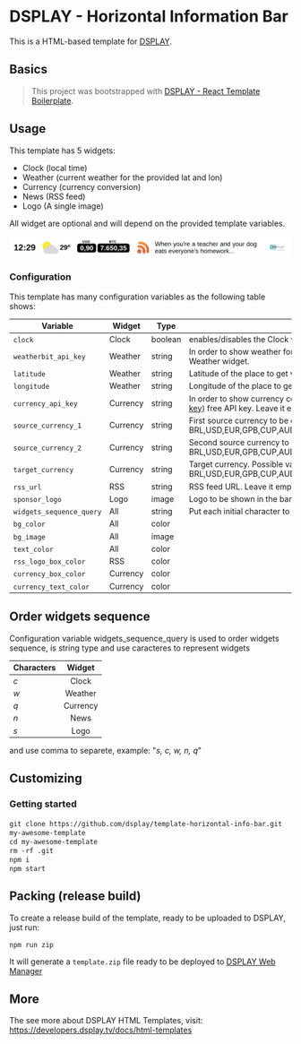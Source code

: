 # DSPLAY - Horizontal Information Bar

This is a HTML-based template for [DSPLAY](https://dsplay.tv).

## Basics

> This project was bootstrapped with [DSPLAY - React Template Boilerplate](https://github.com/dsplay/template-boilerplate-react).

## Usage

This template has 5 widgets:

- Clock (local time)
- Weather (current weather for the provided lat and lon)
- Currency (currency conversion)
- News (RSS feed)
- Logo (A single image)

All widget are optional and will depend on the provided template variables.

![Screenshot](assets/screenshot-01.png)

### Configuration

This template has many configuration variables as the following table shows:

| Variable              | Widget   | Type    | Description                                                                                                                                                                       |
|-----------------------|----------|---------|-----------------------------------------------------------------------------------------------------------------------------------------------------------------------------------|
| `clock`               | Clock    | boolean | enables/disables the Clock widget                                                                                                                                                 |
| `weatherbit_api_key`  | Weather  | string  | In order to show weather forecast, you need a WeatherBit (https://www.weatherbit.io) API key. Leave it empty to hide the Weather widget.                                          |
| `latitude`            | Weather  | string  | Latitude of the place to get weather (ex: 41.1621376)                                                                                                                             |
| `longitude`           | Weather  | string  | Longitude of the place to get weather (ex: -8.656973)                                                                                                                             |
| `currency_api_key`    | Currency | string  | In order to show currency conversion, you need a CurrencyConverter (https://free.currencyconverterapi.com/free-api-key) free API key. Leave it empty to hide the Currency widget. |
| `source_currency_1`   | Currency | string  | First source currency to be converted. Possible values are: BRL,USD,EUR,GPB,CUP,AUD,CVE,CNY,INR,KRW,COP,IDR,NGN,RON,ZAR,VEF,CAD,CLP,JPY,CHF,AFN,EGP,RUB,UYU,BTC                   |
| `source_currency_2`   | Currency | string  | Second source currency to be converted. Possible values are: BRL,USD,EUR,GPB,CUP,AUD,CVE,CNY,INR,KRW,COP,IDR,NGN,RON,ZAR,VEF,CAD,CLP,JPY,CHF,AFN,EGP,RUB,UYU,BTC                  |
| `target_currency`     | Currency | string  | Target currency. Possible values are: BRL,USD,EUR,GPB,CUP,AUD,CVE,CNY,INR,KRW,COP,IDR,NGN,RON,ZAR,VEF,CAD,CLP,JPY,CHF,AFN,EGP,RUB,UYU,BTC                                         |
| `rss_url`             | RSS      | string  | RSS feed URL. Leave it empty to hide the News widget                                                                                                                              |
| `sponsor_logo`        | Logo     | image   | Logo to be shown in the bar. Leave it empty to hide the Logo widget.                                                                                                              |
| `widgets_sequence_query`            | All      | string | Put each initial character to order widgets, example: c, q, w, s, n
| `bg_color`            | All      | color   |                                                                                                                                                                                   |
| `bg_image`            | All      | image   |                                                                                                                                                                                   |
| `text_color`          | All      | color   |                                                                                                                                                                                   |
| `rss_logo_box_color`  | RSS      | color   |                                                                                                                                                                                   |
| `currency_box_color`  | Currency | color   |                                                                                                                                                                                   |
| `currency_text_color` | Currency | color   |                                                                                                                                                                                   |

## Order widgets sequence

Configuration variable widgets_sequence_query is used to order widgets sequence, is string type and use caracteres to represent widgets 







| Characters | Widget            
|-----------|:-------------:
| _c_  | Clock      
| _w_  | Weather      
| _q_  | Currency      
| _n_  | News      
| _s_  | Logo      

and use comma to separete, example: "_s, c, w, n, q_"


## Customizing

### Getting started

```
git clone https://github.com/dsplay/template-horizontal-info-bar.git my-awesome-template
cd my-awesome-template
rm -rf .git
npm i
npm start
```

## Packing (release build)

To create a release build of the template, ready to be uploaded to DSPLAY, just run:

```
npm run zip
```

It will generate a `template.zip` file ready to be deployed to [DSPLAY Web Manager](https://manager.dsplay.tv/template/create)

## More

The see more about DSPLAY HTML Templates, visit: https://developers.dsplay.tv/docs/html-templates
```
